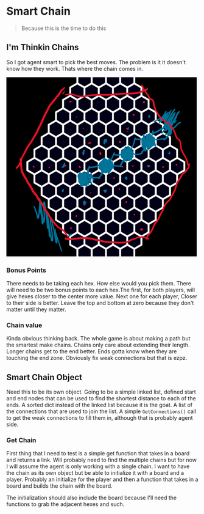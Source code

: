 # Smart Chain

> Because this is the time to do this

## I'm Thinkin Chains

So I got agent smart to pick the best moves. The problem is it it doesn't know how they work. Thats where the chain comes in.

![Chain with bonus points hex](/wiki/images/TheChain.png)

### Bonus Points

There needs to be taking each hex. How else would you pick them. There will need to be two bonus points to each hex.The first, for both players, will give hexes closer to the center more value. Next one for each player, Closer to their side is better. Leave the top and bottom at zero because they don't matter until they matter.

### Chain value

Kinda obvious thinking back. The whole game is about making a path but the smartest make chains. Chains only care about extending their length. Longer chains get to the end better. Ends gotta know when they are touching the end zone. Obviously fix weak connections but that is ezpz.  

## Smart Chain Object

Need this to be its own object. Going to be a simple linked list, defined start and end nodes that can be used to find the shortest distance to each of the ends. A sorted dict instead of the linked list because it is the goat. A list of the connections that are used to join the list. A simple `GetConnections()` call to get the weak connections to fill them in, although that is probably agent side.

### Get Chain

First thing that I need to test is a simple get function that takes in a board and returns a link. Will probably need to find the multiple chains but for now I will assume the agent is only working with a single chain. I want to have the chain as its own object but be able to initialize it with a board and a player. Probably an initialize for the player and then a function that takes in a board and builds the chain with the board.

The initialization should also include the board because I'll need the functions to grab the adjacent hexes and such.

